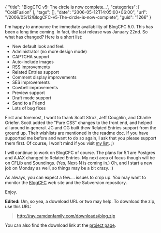 {
	"title": "BlogCFC v5: The circle is now complete...",
	"categories": [
		"ColdFusion"
	],
	"tags": [],
	"date": "2006-05-12T14:05:00+06:00",
	"url": "/2006/05/12/BlogCFC-v5-The-circle-is-now-complete",
	"guid": "1266"
}

I'm happy to announce the immediate availability of BlogCFC 5.0. This has been a long time coming. In fact, the last release was January 22nd. So what has changed? Here is a short list:

<ul>
<li>New default look and feel.
<li>Administrator (no more design mode)
<li>CAPTCHA support
<li>Auto-include images
<li>RSS improvements
<li>Related Entries support
<li>Comment display improvements
<li>SES improvements
<li>Cowbell improvements
<li>Preview support
<li>Draft mode support
<li>Send to a Friend
<li>Lots of bug fixes
</ul>

First and foremost, I want to thank Scott Stroz, Jeff Coughlin, and Charlie Griefer. Scott added the "Pure CSS" changes to the front end, and helped all around in general. JC and CG built thew Related Entries support from the ground up. Their wishlists are mentioned in the readme doc. If you have supported me before and want to do so again, I ask that you please support them first. Of course, I won't mind if you visit <a href="http://www.amazon.com/o/registry/2TCL1D08EZEYE">my list</a>. ;)

I will continue to work on BlogCFC of course. The plans for 5.1 are Postgres and AJAX changed to Related Entries. My next area of focus though will be on CFLib and Soundings. (Yes, Next-N is coming in.) Oh, and I start a new job on Monday as well, so things may be a bit crazy. :)

As always, you can expect a few.... issues to crop up. You may want to monitor the <a href="http://www.blogcfc.com">BlogCFC</a> web site and the Subversion repository. 

Enjoy.

<b>Edited:</b> Um, so yea, a download URL or two may help. To download the zip, use this URL:

<blockquote>
<a href="http://ray.camdenfamily.com/downloads/blog.zip">http://ray.camdenfamily.com/downloads/blog.zip</a>
</blockquote>

You can also find the download link at the <a href="http://ray.camdenfamily.com/projects/blogcfc">project page</a>.